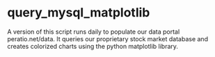 # query_mysql_matplotlib
A version of this script runs daily to populate our data portal peratio.net/data. It queries our proprietary stock market database and creates colorized charts using the python matplotlib library.
